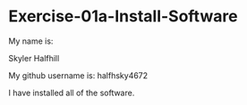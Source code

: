 # Exercise-01a-Install-Software
My name is:

Skyler Halfhill

My github username is:
halfhsky4672

I have installed all of the software.
